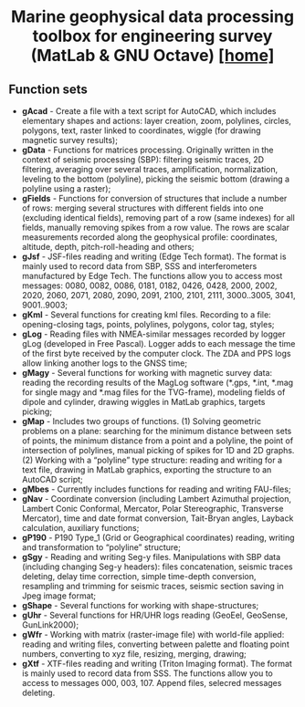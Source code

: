 <h1 align="center">Marine geophysical data processing toolbox for engineering survey (MatLab & GNU Octave) <a href="https://ge0mlib.com/">[home]</a></h1>

## Function sets
- **gAcad** - Сreate a file with a text script for AutoCAD, which includes elementary shapes and actions: layer creation, zoom, polylines, circles, polygons, text, raster linked to coordinates, wiggle (for drawing magnetic survey results);
- **gData** - Functions for matrices processing. Originally written in the context of seismic processing (SBP): filtering seismic traces, 2D filtering, averaging over several traces, amplification, normalization, leveling to the bottom (polyline), picking the seismic bottom (drawing a polyline using a raster);
- **gFields** - Functions for conversion of structures that include a number of rows: merging several structures with different fields into one (excluding identical fields), removing part of a row (same indexes) for all fields, manually removing spikes from a row value. The rows are scalar measurements recorded along the geophysical profile: coordinates, altitude, depth, pitch-roll-heading and others;
- **gJsf** - JSF-files reading and writing  (Edge Tech format). The format is mainly used to record data from SBP, SSS and interferometers manufactured by Edge Tech. The functions allow you to access most messages: 0080, 0082, 0086, 0181, 0182, 0426, 0428, 2000, 2002, 2020, 2060, 2071, 2080, 2090, 2091, 2100, 2101, 2111, 3000..3005, 3041, 9001..9003;
- **gKml** - Several functions for creating kml files. Recording to a file: opening-closing tags, points, polylines, polygons, color tag, styles;
- **gLog** - Reading files with NMEA-similar messages recorded by logger gLog (developed in Free Pascal). Logger adds to each message the time of the first byte received by the computer clock. The ZDA and PPS logs allow linking another logs to the GNSS time;
- **gMagy** - Several functions for working with magnetic survey data: reading the recording results of the MagLog software (*.gps, *.int, *.mag for single magy and *.mag files for the TVG-frame), modeling fields of dipole and cylinder, drawing wiggles in MatLab graphics, targets picking;
- **gMap** - Includes two groups of functions. (1) Solving geometric problems on a plane: searching for the minimum distance between sets of points, the minimum distance from a point and a polyline, the point of intersection of polylines, manual picking of spikes for 1D and 2D graphs. (2) Working with a “polyline” type structure: reading and writing for a text file, drawing in MatLab graphics, exporting the structure to an AutoCAD script;
- **gMbes** - Сurrently includes functions for reading and writing FAU-files;
- **gNav** -  Coordinate conversion (including Lambert Azimuthal projection, Lambert Conic Conformal, Mercator, Polar Stereographic, Transverse Mercator), time and date format conversion, Tait-Bryan angles, Layback calculation, auxiliary functions;
- **gP190** - P190 Type_1 (Grid or Geographical coordinates) reading, writing and transformation to “polyline” structure;
- **gSgy** - Reading and writing Seg-y files. Manipulations with SBP data (including changing Seg-y headers): files concatenation, seismic traces deleting, delay time correction, simple time-depth conversion, resampling and trimming for seismic traces, seismic section saving in Jpeg image format;
- **gShape** - Several functions for working with shape-structures;
- **gUhr** - Several functions for HR/UHR logs reading (GeoEel, GeoSense, GunLink2000);
- **gWfr** - Working with matrix (raster-image file) with world-file applied: reading and writing files, converting between palette and floating point numbers, converting to xyz file, resizing, merging, drawing;
- **gXtf** - XTF-files reading and writing  (Triton Imaging format). The format is mainly used to record data from SSS. The functions allow you to access to messages 000, 003, 107. Append files, selecred messages deleting.
